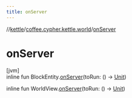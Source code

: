 ```yaml
---
title: onServer
---
```

//[kettle](../../index.html)/[coffee.cypher.kettle.world](index.html)/[onServer](on-server.html)



# onServer



[jvm]\
inline fun BlockEntity.[onServer](on-server.html)(toRun: () -&gt; [Unit](https://kotlinlang.org/api/latest/jvm/stdlib/kotlin/-unit/index.html))

inline fun WorldView.[onServer](on-server.html)(toRun: () -&gt; [Unit](https://kotlinlang.org/api/latest/jvm/stdlib/kotlin/-unit/index.html))




